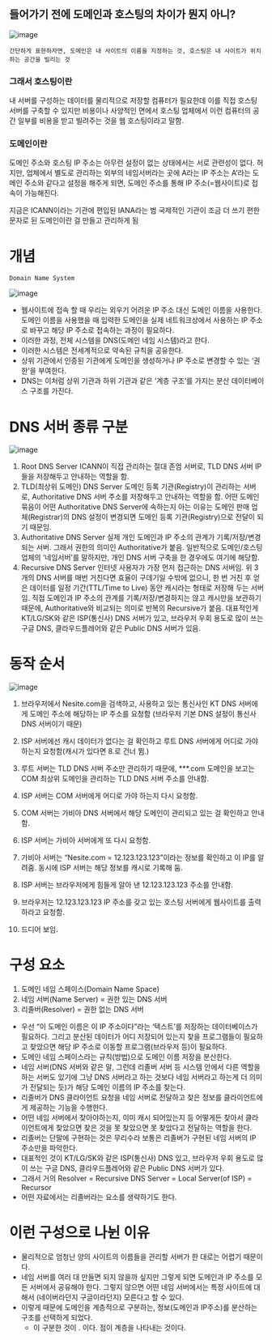 ## 들어가기 전에 도메인과 호스팅의 차이가 뭔지 아니?

![image](https://github.com/Ryeohwan/TRL/assets/73810834/e7fa8746-199a-4a3d-872e-8b74bd3ea67e)

    간단하게 표현하자면, 도메인은 내 사이트의 이름을 지정하는 것, 호스팅은 내 사이트가 위치하는 공간을 빌리는 것

### 그래서 호스팅이란

내 서버를 구성하는 데이터를 물리적으로 저장할 컴퓨터가 필요한데 이를 직접 호스팅 서버를 구축할 수 있지만 비용이나 사양적인 면에서 호스팅 업체에서 이런 컴퓨터의 공간 일부를 비용을 받고 빌려주는 것을 웹 호스팅이라고 말함.

### 도메인이란

도메인 주소와 호스팅 IP 주소는 아무런 설정이 없는 상태에서는 서로 관련성이 없다. 허지만, 업체에서 별도로 관리하는 외부의 네임서버라는 곳에 A라는 IP 주소는 A’라는 도메인 주소와 같다고 설정을 해주게 되면, 도메인 주소를 통해 IP 주소(=웹사이트)로 접속이 가능해진다.

지금은 ICANN이라는 기관에 편입된 IANA라는 범 국제적인 기관이 조금 더 쓰기 편한 문자로 된 도메인이란 걸 만들고 관리하게 됨

# 개념

    Domain Name System

![image](https://github.com/Ryeohwan/TRL/assets/73810834/8aabc074-678a-4dd5-950e-2978638a1fe9)

- 웹사이트에 접속 할 때 우리는 외우기 어려운 IP 주소 대신 도메인 이름을 사용한다.
  도메인 이름을 사용했을 때 입력한 도메인을 실제 네트워크상에서 사용하는 IP 주소로 바꾸고 해당 IP 주소로 접속하는 과정이 필요하다.
- 이러한 과정, 전체 시스템을 DNS(도메인 네임 시스템)라고 한다.
- 이러한 시스템은 전세계적으로 약속된 규칙을 공유한다.
- 상위 기관에서 인증된 기관에게 도메인을 생성하거나 IP 주소로 변경할 수 있는 ‘권한’을 부여한다.
- DNS는 이처럼 상위 기관과 하위 기관과 같은 ‘계층 구조’를 가지는 분산 데이터베이스 구조를 가진다.

# DNS 서버 종류 구분

![image](https://github.com/Ryeohwan/TRL/assets/73810834/f75c0da3-7f49-48a1-9830-c4183512e041)

1. Root DNS Server
   ICANN이 직접 관리하는 절대 존엄 서버로, TLD DNS 서버 IP들을 저장해두고 안내하는 역할을 함.
2. TLD(최상위 도메인) DNS Server
   도메인 등록 기관(Registry)이 관리하는 서버로, Authoritative DNS 서버 주소를 저장해두고 안내하는 역할을 함. 어떤 도메인 묶음이 어떤 Authoritative DNS Server에 속하는지 아는 이유는 도메인 판매 업체(Registrar)의 DNS 설정이 변경되면 도메인 등록 기관(Registry)으로 전달이 되기 때문임.
3. Authoritative DNS Server
   실제 개인 도메인과 IP 주소의 관계가 기록/저장/변경되는 서버. 그래서 권한의 의미인 Authoritative가 붙음. 일반적으로 도메인/호스팅 업체의 ‘네임서버’를 말하지만, 개인 DNS 서버 구축을 한 경우에도 여기에 해당함.
4. Recursive DNS Server
   인터넷 사용자가 가장 먼저 접근하는 DNS 서버임. 위 3개의 DNS 서버를 매번 거친다면 효율이 구데기일 수밖에 없으니, 한 번 거친 후 얻은 데이터를 일정 기간(TTL/Time to Live) 동안 캐시라는 형태로 저장해 두는 서버임. 직접 도메인과 IP 주소의 관계를 기록/저장/변경하지는 않고 캐시만을 보관하기 때문에, Authoritative와 비교되는 의미로 반복의 Recursive가 붙음. 대표적인게 KT/LG/SK와 같은 ISP(통신사) DNS 서버가 있고, 브라우저 우회 용도로 많이 쓰는 구글 DNS, 클라우드플레어와 같은 Public DNS 서버가 있음.

# 동작 순서

![image](https://github.com/Ryeohwan/TRL/assets/73810834/4fa7df52-d64d-4a9b-bd18-1d590c2728f6)

1. 브라우저에서 Nesite.com을 검색하고, 사용하고 있는 통신사인 KT DNS 서버에게 도메인 주소에 해당하는 IP 주소를 요청함
   (브라우저 기본 DNS 설정이 통신사 DNS 서버이기 때문)

2. ISP 서버에선 캐시 데이터가 없다는 걸 확인하고 루트 DNS 서버에게 어디로 가야 하는지 요청함(캐시가 있다면 8.로 건너 뜀.)

3. 루트 서버는 TLD DNS 서버 주소만 관리하기 때문에, \*\*\*.com 도메인을 보고는 COM 최상위 도메인을 관리하는 TLD DNS 서버 주소를 안내함.

4. ISP 서버는 COM 서버에게 어디로 가야 하는지 다시 요청함.

5. COM 서버는 가비아 DNS 서버에서 해당 도메인이 관리되고 있는 걸 확인하고 안내함.

6. ISP 서버는 가비아 서버에게 또 다시 요청함.

7. 가비아 서버는 “Nesite.com = 12.123.123.123”이라는 정보를 확인하고 이 IP를 알려줌. 동시에 ISP 서버는 해당 정보를 캐시로 기록해 둠.

8. ISP 서버는 브라우저에게 힘들게 알아 낸 12.123.123.123 주소를 안내함.

9. 브라우저는 12.123.123.123 IP 주소를 갖고 있는 호스팅 서버에게 웹사이트를 출력하라고 요청함.

10. 드디어 보임.

# 구성 요소

1. 도메인 네임 스페이스(Domain Name Space)
2. 네임 서버(Name Server) = 권한 있는 DNS 서버
3. 리졸버(Resolver) = 권한 없는 DNS 서버

- 우선 “이 도메인 이름은 이 IP 주소이다”라는 ‘텍스트’를 저장하는 데이터베이스가 필요하다.
  그리고 분산된 데이터가 어디 저장되어 있는지 찾을 프로그램들이 필요하고 찾았으면 해당 IP 주소로 이동할 프로그램(브라우저 등)이 필요하다.
- 도메인 네임 스페이스라는 규칙(방법)으로 도메인 이름 저장을 분산한다.
- 네임 서버(DNS 서버와 같은 말, 그런데 리졸버 서버 등 시스템 안에서 다른 역할을 하는 서버도 있기에 그냥 DNS 서버라고 하는 것보다 네임 서버라고 하는게 더 의미가 전달되는 듯)가 해당 도메인 이름의 IP 주소를 찾는다.
- 리졸버가 DNS 클라이언트 요청을 네임 서버로 전달하고 찾은 정보를 클라이언트에게 제공하는 기능을 수행한다.
- 어떤 네임 서버에서 찾아야하는지, 이미 캐시 되어있는지 등 어떻게든 찾아서 클라이언트에게 찾았으면 찾은 것을 못 찾았으면 못 찾았다고 전달하는 역할을 한다.
- 리졸버는 단말에 구현하는 것은 무리수라 보통은 리졸버가 구현된 네임 서버의 IP 주소만을 파악한다.
- 대표적인 것이 KT/LG/SK와 같은 ISP(통신사) DNS 있고, 브라우저 우회 용도로 많이 쓰는 구글 DNS, 클라우드플레어와 같은 Public DNS 서버가 있다.
- 그래서 거의 Resolver = Recursive DNS Server = Local Server(of ISP) = Recursor
- 어떤 자료에서는 리졸버라는 요소를 생략하기도 한다.

# 이런 구성으로 나뉜 이유

- 물리적으로 엄청난 양의 사이트의 이름들을 관리할 서버가 한 대로는 어렵기 때문이다.
- 네임 서버를 여러 대 만들면 되지 않을까 싶지만 그렇게 되면 도메인과 IP 주소를 모든 서버에서 공유해야 한다. 그렇지 않으면 어떤 네임 서버에서는 특정 사이트에 대해서 (네이버라던지 구글이라던지) 모른다고 할 수 있다.
- 이렇게 때문에 도메인을 계층적으로 구분하는, 정보(도메인과 IP주소)를 분산하는 구조를 선택하게 되었다.
  - 이 구분한 것이 . 이다. 점이 계층을 나타내는 것이다.

